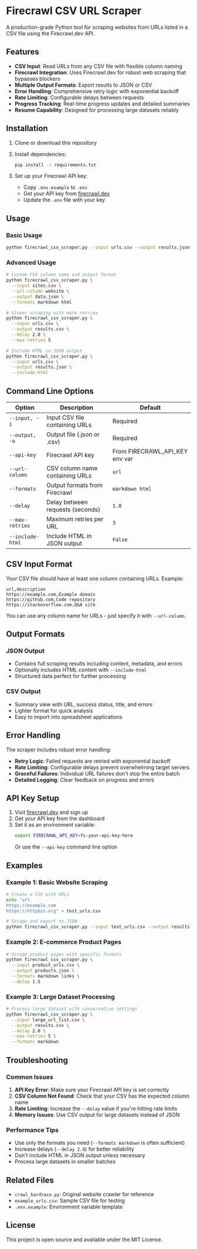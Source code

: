# Firecrawl CSV URL Scraper

A production-grade Python tool for scraping websites from URLs listed in a CSV file using the Firecrawl.dev API.

## Features

- **CSV Input**: Read URLs from any CSV file with flexible column naming
- **Firecrawl Integration**: Uses Firecrawl.dev for robust web scraping that bypasses blockers
- **Multiple Output Formats**: Export results to JSON or CSV
- **Error Handling**: Comprehensive retry logic with exponential backoff
- **Rate Limiting**: Configurable delays between requests
- **Progress Tracking**: Real-time progress updates and detailed summaries
- **Resume Capability**: Designed for processing large datasets reliably

## Installation

1. Clone or download this repository
2. Install dependencies:
   ```bash
   pip install -r requirements.txt
   ```

3. Set up your Firecrawl API key:
   - Copy `.env.example` to `.env`
   - Get your API key from [firecrawl.dev](https://firecrawl.dev)
   - Update the `.env` file with your key

## Usage

### Basic Usage

```bash
python firecrawl_csv_scraper.py --input urls.csv --output results.json
```

### Advanced Usage

```bash
# Custom CSV column name and output format
python firecrawl_csv_scraper.py \
  --input sites.csv \
  --url-column website \
  --output data.json \
  --formats markdown html

# Slower scraping with more retries
python firecrawl_csv_scraper.py \
  --input urls.csv \
  --output results.csv \
  --delay 2.0 \
  --max-retries 5

# Include HTML in JSON output
python firecrawl_csv_scraper.py \
  --input urls.csv \
  --output results.json \
  --include-html
```

## Command Line Options

| Option | Description | Default |
|--------|-------------|---------|
| `--input, -i` | Input CSV file containing URLs | Required |
| `--output, -o` | Output file (.json or .csv) | Required |
| `--api-key` | Firecrawl API key | From FIRECRAWL_API_KEY env var |
| `--url-column` | CSV column name containing URLs | `url` |
| `--formats` | Output formats from Firecrawl | `markdown html` |
| `--delay` | Delay between requests (seconds) | `1.0` |
| `--max-retries` | Maximum retries per URL | `3` |
| `--include-html` | Include HTML in JSON output | `False` |

## CSV Input Format

Your CSV file should have at least one column containing URLs. Example:

```csv
url,description
https://example.com,Example domain
https://github.com,Code repository
https://stackoverflow.com,Q&A site
```

You can use any column name for URLs - just specify it with `--url-column`.

## Output Formats

### JSON Output
- Contains full scraping results including content, metadata, and errors
- Optionally includes HTML content with `--include-html`
- Structured data perfect for further processing

### CSV Output
- Summary view with URL, success status, title, and errors
- Lighter format for quick analysis
- Easy to import into spreadsheet applications

## Error Handling

The scraper includes robust error handling:

- **Retry Logic**: Failed requests are retried with exponential backoff
- **Rate Limiting**: Configurable delays prevent overwhelming target servers
- **Graceful Failures**: Individual URL failures don't stop the entire batch
- **Detailed Logging**: Clear feedback on progress and errors

## API Key Setup

1. Visit [firecrawl.dev](https://firecrawl.dev) and sign up
2. Get your API key from the dashboard
3. Set it as an environment variable:
   ```bash
   export FIRECRAWL_API_KEY=fc-your-api-key-here
   ```
   Or use the `--api-key` command line option

## Examples

### Example 1: Basic Website Scraping
```bash
# Create a CSV with URLs
echo "url
https://example.com
https://httpbin.org" > test_urls.csv

# Scrape and export to JSON
python firecrawl_csv_scraper.py --input test_urls.csv --output results.json
```

### Example 2: E-commerce Product Pages
```bash
# Scrape product pages with specific formats
python firecrawl_csv_scraper.py \
  --input product_urls.csv \
  --output products.json \
  --formats markdown links \
  --delay 1.5
```

### Example 3: Large Dataset Processing
```bash
# Process large dataset with conservative settings
python firecrawl_csv_scraper.py \
  --input large_url_list.csv \
  --output results.csv \
  --delay 2.0 \
  --max-retries 5 \
  --formats markdown
```

## Troubleshooting

### Common Issues

1. **API Key Error**: Make sure your Firecrawl API key is set correctly
2. **CSV Column Not Found**: Check that your CSV has the expected column name
3. **Rate Limiting**: Increase the `--delay` value if you're hitting rate limits
4. **Memory Issues**: Use CSV output for large datasets instead of JSON

### Performance Tips

- Use only the formats you need (`--formats markdown` is often sufficient)
- Increase delays (`--delay 2.0`) for better reliability
- Don't include HTML in JSON output unless necessary
- Process large datasets in smaller batches

## Related Files

- `crawl_hardrace.py`: Original website crawler for reference
- `example_urls.csv`: Sample CSV file for testing
- `.env.example`: Environment variable template

## License

This project is open source and available under the MIT License.
